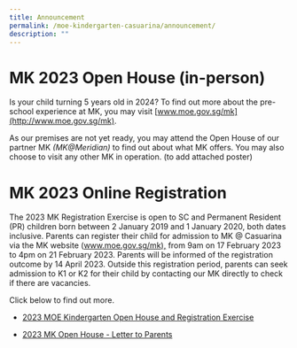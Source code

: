 ```yaml
---
title: Announcement
permalink: /moe-kindergarten-casuarina/announcement/
description: ""
---
```

MK 2023 Open House (in-person)
==============================

Is your child turning 5 years old in 2024? To find out more about the pre-school experience at MK, you may visit [www.moe.gov.sg/mk](http://www.moe.gov.sg/mk).

As our premises are not yet ready, you may attend the Open House of our partner MK _(MK@Meridian)_ to find out about what MK offers. You may also choose to visit any other MK in operation. (to add attached poster)

MK 2023 Online Registration
===== 

The 2023 MK Registration Exercise is open to SC and Permanent Resident (PR) children born between 2 January 2019 and 1 January 2020, both dates inclusive. Parents can register their child for admission to MK @ Casuarina via the MK website ([www.moe.gov.sg/mk),](http://www.moe.gov.sg/mk) from 9am on 17 February 2023 to 4pm on 21 February 2023. Parents will be informed of the registration outcome by 14 April 2023. Outside this registration period, parents can seek admission to K1 or K2 for their child by contacting our MK directly to check if there are vacancies.

Click below to find out more.

* [2023 MOE Kindergarten Open House and Registration Exercise](https://drive.google.com/file/d/1d0Xu0R76pwg_4RiN1xvzHyPeWBriwg4u/view?usp=share_link)

* [2023 MK Open House - Letter to Parents](https://drive.google.com/file/d/1Ol-2AQP1UdD8Um91Dq_epxoxJ4D62Qcw/view?usp=share_link)